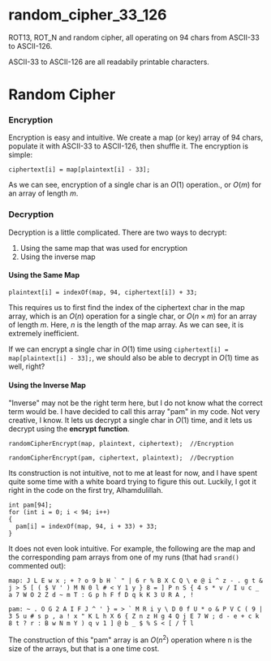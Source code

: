 # random_cipher_33_126

ROT13, ROT_N and random cipher, all operating on 94 chars from ASCII-33 to ASCII-126.

ASCII-33 to ASCII-126 are all readabily printable characters.

# Random Cipher

### Encryption 

Encryption is easy and intuitive. We create a map (or key) array of 94 chars, populate it with ASCII-33 to ASCII-126, then shuffle it. The encryption is simple:

`ciphertext[i] = map[plaintext[i] - 33];`

As we can see, encryption of a single char is an $O(1)$ operation., or $O(m)$ for an array of length $m$.

### Decryption

Decryption is a little complicated. There are two ways to decrypt:

1. Using the same map that was used for encryption
2. Using the inverse map

#### Using the Same Map

`plaintext[i] = indexOf(map, 94, ciphertext[i]) + 33;`

This requires us to first find the index of the ciphertext char in the map array, which is an $O(n)$ operation for a single char, or $O(n \times m)$ for an array of length $m$. Here, $n$ is the length of the map array. As we can see, it is extremely inefficient.

If we can encrypt a single char in $O(1)$ time using `ciphertext[i] = map[plaintext[i] - 33];`, we should also be able to decrypt in $O(1)$ time as well, right?

#### Using the Inverse Map

"Inverse" may not be the right term here, but I do not know what the correct term would be. I have decided to call this array "pam" in my code. Not very creative, I know. It lets us decrypt a single char in $O(1)$ time, and it lets us decrypt using the **encrypt function**.

`randomCipherEncrypt(map, plaintext, ciphertext);  //Encryption`

`randomCipherEncrypt(pam, ciphertext, plaintext);  //Decryption`

Its construction is not intuitive, not to me at least for now, and I have spent quite some time with a white board trying to figure this out. Luckily, I got it right in the code on the first try, Alhamdulillah.

```
int pam[94];
for (int i = 0; i < 94; i++)
{
  pam[i] = indexOf(map, 94, i + 33) + 33;
}
```

It does not even look intuitive. For example, the following are the map and the corresponding pam arrays from one of my runs (that had `srand()` commented out):

```map: J L E w x ; + ? o 9 b H ` " | 6 r % B X C Q \ e @ i ^ z - . g t & j > 5 [ ( $ V ' ) M N 0 l # < Y 1 y } 8 = ] P n S { 4 s * v / I u c _ a 7 W O 2 Z d ~ m T : G p h F f D q k K 3 U R A , !```

```pam: ~ . O G 2 A I F J ^ ' } = > ` M R i y \ D 0 f U * o & P V C ( 9 | 3 5 u # s p , a ! x " K L h X 6 { Z n z H g 4 Q j E 7 W ; d - e + c k 8 t ? r : B w N m Y ) q v 1 ] @ b _ $ % S < [ / T l```

The construction of this "pam" array is an $O(n^2)$ operation where n is the size of the arrays, but that is a one time cost.
